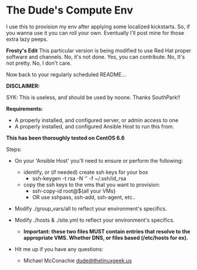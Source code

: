 The Dude's Compute Env
=================

I use this to provision my env after applying some localized kickstarts.  So, if you wanna use it you can roll your own.  Eventually I'll post mine for those extra lazy peeps.

**Frosty's Edit**
This particular version is being modified to use Red Hat proper software and channels.  No, it's not done.  Yes, you can contribute.  No, It's not pretty.  No, I don't care.

Now back to your regularly scheduled README...

**DISCLAIMER:**

SYK: This is useless, and should be used by noone. Thanks SouthPark!!

**Requirements:**

- A properly installed, and configured server, or admin access to one
- A properly installed, and configured Ansible Host to run this from.

**This has been thoroughly tested on CentOS 6.6** 

Steps:

- On your 'Ansible Host' you'll need to ensure or perform the following:
	- identify, or (if needed) create ssh keys for your box
		- ssh-keygen -t rsa -N '' -f ~/.ssh/id_rsa
	- copy the ssh keys to the vms that you want to provision:
		- ssh-copy-id root@${all your VMs}
		- OR use sshpass, ssh-add, ssh-agent, etc..

- Modify ./group_vars/all to reflect your environment's specifics.

- Modify ./hosts & ./site.yml to reflect your environment's specifics.
	- **Important: these two files MUST contain entries that resolve to the appropriate VMS. Whether DNS, or files based (/etc/hosts for ex).**

- Hit me up if you have any questions:
	- Michael McConachie <dude@thelinuxgeek.us>
